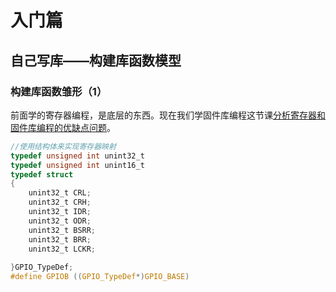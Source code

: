 # 入门篇

## **自己写库——构建库函数模型**

### **构建库函数雏形（1）**

前面学的寄存器编程，是底层的东西。现在我们学固件库编程这节课<u>分析寄存器和固件库编程的优缺点问题</u>。

```c
//使用结构体来实现寄存器映射
typedef unsigned int unint32_t
typedef unsigned int unint16_t
typedef struct
{
    unint32_t CRL;
    unint32_t CRH;
    unint32_t IDR;
    unint32_t ODR;
    unint32_t BSRR;
    unint32_t BRR;
    unint32_t LCKR;
    
}GPIO_TypeDef;
#define GPIOB ((GPIO_TypeDef*)GPIO_BASE)
```

